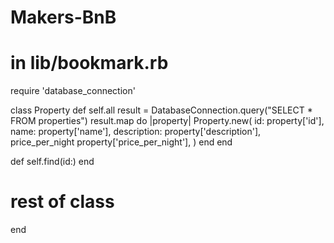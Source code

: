 # Makers-BnB

# in lib/bookmark.rb

require 'database_connection'

class Property
  def self.all
    result = DatabaseConnection.query("SELECT * FROM properties")
    result.map do |property|
      Property.new(
        id: property['id'],
        name: property['name'],
        description: property['description'],
        price_per_night property['price_per_night'],
      )
    end
  end

  def self.find(id:)
  end

  # rest of class

end